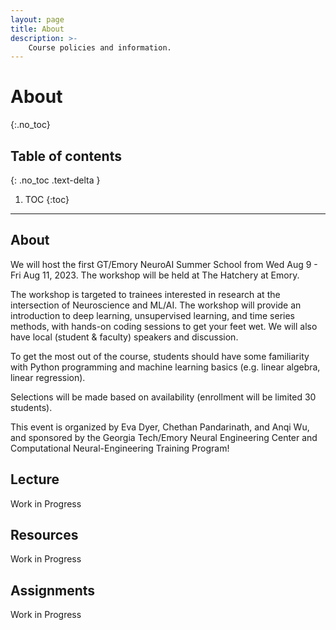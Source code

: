 ```yaml
---
layout: page
title: About
description: >-
    Course policies and information.
---
```


# About
{:.no_toc}

## Table of contents
{: .no_toc .text-delta }

1. TOC
{:toc}

---

## About

We will host the first GT/Emory NeuroAI Summer School from Wed Aug 9 - Fri Aug 11, 2023. The workshop will be held at The Hatchery at Emory.

The workshop is targeted to trainees interested in research at the intersection of Neuroscience and ML/AI. The workshop will provide an introduction to deep learning, unsupervised learning, and time series methods, with hands-on coding sessions to get your feet wet. We will also have local (student & faculty) speakers and discussion.

To get the most out of the course, students should have some familiarity with Python programming and machine learning basics (e.g. linear algebra, linear regression).

Selections will be made based on availability (enrollment will be limited 30 students).

This event is organized by Eva Dyer, Chethan Pandarinath, and Anqi Wu, and sponsored by the Georgia Tech/Emory Neural Engineering Center and Computational Neural-Engineering Training Program!

## Lecture

Work in Progress

## Resources

Work in Progress

## Assignments

Work in Progress


